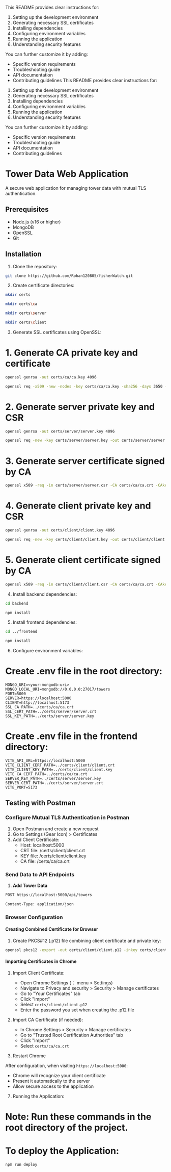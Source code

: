 
This README provides clear instructions for:
1. Setting up the development environment
2. Generating necessary SSL certificates
3. Installing dependencies
4. Configuring environment variables
5. Running the application
6. Understanding security features

You can further customize it by adding:
- Specific version requirements
- Troubleshooting guide
- API documentation
- Contributing guidelines
This README provides clear instructions for:
1. Setting up the development environment
2. Generating necessary SSL certificates
3. Installing dependencies
4. Configuring environment variables
5. Running the application
6. Understanding security features

You can further customize it by adding:
- Specific version requirements
- Troubleshooting guide
- API documentation
- Contributing guidelines

# Tower Data Web Application

A secure web application for managing tower data with mutual TLS authentication.

## Prerequisites

- Node.js (v16 or higher)
- MongoDB
- OpenSSL
- Git

## Installation

1. Clone the repository:
```bash
git clone https://github.com/Rohan120805/fisherWatch.git
```

2. Create certificate directories:
```bash
mkdir certs
```
```bash
mkdir certs\ca
```
```bash
mkdir certs\server
```
```bash
mkdir certs\client
```

3. Generate SSL certificates using OpenSSL:

# 1. Generate CA private key and certificate
```bash
openssl genrsa -out certs/ca/ca.key 4096
```
```bash
openssl req -x509 -new -nodes -key certs/ca/ca.key -sha256 -days 3650 -out certs/ca/ca.crt -subj "/CN=FisherWatch"
```
# 2. Generate server private key and CSR
```bash
openssl genrsa -out certs/server/server.key 4096
```
```bash
openssl req -new -key certs/server/server.key -out certs/server/server.csr -subj "/CN=localhost"
```
# 3. Generate server certificate signed by CA
```bash
openssl x509 -req -in certs/server/server.csr -CA certs/ca/ca.crt -CAkey certs/ca/ca.key -CAcreateserial -out certs/server/server.crt -days 365 -sha256
```
# 4. Generate client private key and CSR
```bash
openssl genrsa -out certs/client/client.key 4096
```
```bash
openssl req -new -key certs/client/client.key -out certs/client/client.csr -subj "/CN=client"
```
# 5. Generate client certificate signed by CA
```bash
openssl x509 -req -in certs/client/client.csr -CA certs/ca/ca.crt -CAkey certs/ca/ca.key -CAcreateserial -out certs/client/client.crt -days 365 -sha256
```

4. Install backend dependencies:

```bash
cd backend
```
```bash
npm install
```

5. Install frontend dependencies:

```bash
cd ../frontend
```
```bash
npm install
```

6. Configure environment variables:
# Create .env file in the root directory:

```
MONGO_URI=<your-mongodb-uri>
MONGO_LOCAL_URI=mongodb://0.0.0.0:27017/towers
PORT=5000
SERVER=https://localhost:5000
CLIENT=http://localhost:5173
SSL_CA_PATH=../certs/ca/ca.crt
SSL_CERT_PATH=../certs/server/server.crt
SSL_KEY_PATH=../certs/server/server.key
```

# Create .env file in the frontend directory:

```
VITE_API_URL=https://localhost:5000
VITE_CLIENT_CERT_PATH=../certs/client/client.crt
VITE_CLIENT_KEY_PATH=../certs/client/client.key
VITE_CA_CERT_PATH=../certs/ca/ca.crt
SERVER_KEY_PATH=../certs/server/server.key
SERVER_CERT_PATH=../certs/server/server.crt
VITE_PORT=5173
```

## Testing with Postman

### Configure Mutual TLS Authentication in Postman

1. Open Postman and create a new request
2. Go to Settings (Gear Icon) > Certificates
3. Add Client Certificate:
   - Host: localhost:5000
   - CRT file: /certs/client/client.crt
   - KEY file: /certs/client/client.key
   - CA file: /certs/ca/ca.crt

### Send Data to API Endpoints

1. **Add Tower Data**
```bash
POST https://localhost:5000/api/towers
```
```bash
Content-Type: application/json
```

### Browser Configuration

#### Creating Combined Certificate for Browser

1. Create PKCS#12 (.p12) file combining client certificate and private key:
```bash
openssl pkcs12 -export -out certs/client/client.p12 -inkey certs/client/client.key -in certs/client/client.crt -certfile certs/ca/ca.crt
```

#### Importing Certificates in Chrome

1. Import Client Certificate:
   - Open Chrome Settings (⋮ menu > Settings)
   - Navigate to Privacy and security > Security > Manage certificates
   - Go to "Your Certificates" tab
   - Click "Import"
   - Select `certs/client/client.p12`
   - Enter the password you set when creating the .p12 file

2. Import CA Certificate (if needed):
   - In Chrome Settings > Security > Manage certificates
   - Go to "Trusted Root Certification Authorities" tab
   - Click "Import"
   - Select `certs/ca/ca.crt`

3. Restart Chrome

After configuration, when visiting `https://localhost:5000`:
   - Chrome will recognize your client certificate
   - Present it automatically to the server
   - Allow secure access to the application

7. Running the Application:
# Note: Run these commands in the root directory of the project.

# To deploy the Application:
```bash
npm run deploy
```
